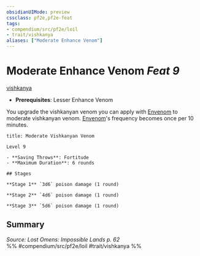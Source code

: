```yaml
---
obsidianUIMode: preview
cssclass: pf2e,pf2e-feat
tags:
- compendium/src/pf2e/loil
- trait/vishkanya
aliases: ["Moderate Enhance Venom"]
---
```

# Moderate Enhance Venom  *Feat 9*  
[vishkanya](../../rules/traits/vishkanya-loil.md)  

- **Prerequisites**: Lesser Enhance Venom

You upgrade the vishkanyan venom you can apply with [Envenom](../../rules/actions/envenom-loil.md) to moderate vishkanyan venom. [Envenom](../../rules/actions/envenom-loil.md)'s frequency becomes once per 10 minutes.

```ad-inline-affliction
title: Moderate Vishkanyan Venom

Level 9

- **Saving Throws**: Fortitude
- **Maximum Duration**: 6 rounds

## Stages

**Stage 1** `3d6` poison damage (1 round)

**Stage 2** `4d6` poison damage (1 round)

**Stage 3** `5d6` poison damage (1 round)
```

## Summary

*Source: Lost Omens: Impossible Lands p. 62*  
%% #compendium/src/pf2e/loil #trait/vishkanya %%